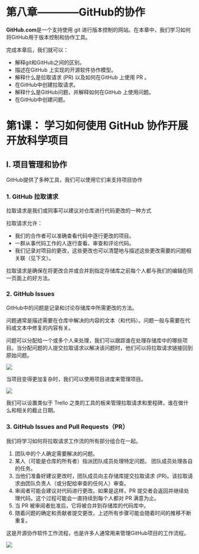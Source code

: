 # 第八章————GitHub的协作

**GitHub.com**是一个支持使用 git 进行版本控制的网站。在本章中，我们学习如何将GitHub用于版本控制和协作工具。

完成本章后，我们就可以：

- 解释git和GitHub之间的区别。
- 描述在GitHub 上实现的开源软件协作模型。
- 解释什么是拉取请求 (PR) 以及如何在GitHub 上使用 PR 。
- 在GitHub中创建拉取请求。
- 解释什么是GitHub问题，并解释如何在GitHub 上使用问题。
- 在GitHub中创建问题。

# 第1课： 学习如何使用 GitHub 协作开展开放科学项目

## Ⅰ. 项目管理和协作

GitHub提供了多种工具，我们可以使用它们来支持项目协作

### 1. GitHub 拉取请求

拉取请求是我们或同事可以建议对仓库进行代码更改的一种方式

拉取请求允许：

- 我们的合作者可以准确查看代码中逐行更改的项目。
- 一群从事代码工作的人逐行查看、审查和评论代码。
- 我们记录对项目的更改，这些更改也可以清楚地与描述这些更改需要的问题相关联（见下文）。

拉取请求是确保在将更改合并或合并到指定存储库之前每个人都与我们的编辑在同一页面上的好方法。

### 2. GitHub Issues

GitHub中的问题是记录和讨论存储库中所需更改的方法。

问题通常是描述需要在仓库中解决的内容的文本（和代码）。问题一般与需要在代码或文本中修复的内容有关。

问题可以分配给一个或多个人来处理，我们可以跟踪谁在处理存储库中的哪些项目。当分配问题的人提交拉取请求以解决该问题时，他们可以将拉取请求链接回到原始问题。

![](https://www.earthdatascience.org/images/earth-analytics/git-version-control/git-push-pull-flow.png)

当项目变得更加复杂时，我们可以使用项目进度来管理项目。

![](https://www.earthdatascience.org/images/earth-analytics/git-version-control/github-milestones-abc-classroom.png)

我们可以设置类似于 Trello 之类的工具的板来管理拉取请求和里程碑，谁在做什么和相关的截止日期。

### 3. GitHub Issues and Pull Requests（PR）

我们将学习如何将拉取请求工作流的所有部分组合在一起。

1. 团队中的个人确定需要解决的问题。
2. 某人（可能是仓库的所有者）指派团队成员处理特定问题。
团队成员处理各自的任务。
3. 当他们准备好建议更改时，团队成员向主存储库提交拉取请求 (PR)。该拉取请求由团队负责人（或分配给审查的任何人）审查。
4. 审阅者可能会建议对代码进行更改。如果是这样，PR 提交者会返回并继续处理代码。这个过程可能会一直持续到每个人都对 PR 满意为止。
4. 当 PR 被审阅者批准后，它将被合并到存储库的代码库中。
5. 随着问题的确定和贡献者提交更改，上述所有步骤可能会随着时间的推移不断重复。

这是开源协作软件工作流程，也是许多人通常用来管理GitHub项目的工作流程。

![](https://www.earthdatascience.org/images/earth-analytics/git-version-control/overview-github-collaboration.png)